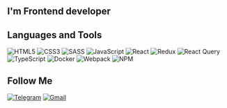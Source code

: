 ## I'm Frontend developer

## Languages and Tools

![HTML5](https://img.shields.io/badge/html5-%2320232a.svg?style=for-the-badge&logo=html5&logoColor=#CD5C5C)
![CSS3](https://img.shields.io/badge/css3-%2320232a.svg?style=for-the-badge&logo=css3&logoColor=#4682B4)
![SASS](https://img.shields.io/badge/SASS-%2320232a.svg?style=for-the-badge&logo=SASS&logoColor=#F08080)
![JavaScript](https://img.shields.io/badge/javascript-%2320232a.svg?style=for-the-badge&logo=javascript&logoColor=%23F7DF1E)
![React](https://img.shields.io/badge/react-%2320232a.svg?style=for-the-badge&logo=react&logoColor=%2361DAFB)
![Redux](https://img.shields.io/badge/redux-%2320232a.svg?style=for-the-badge&logo=redux&logoColor=#A52A2A)
![React Query](https://img.shields.io/badge/-React%20Query-%2320232a?style=for-the-badge&logo=react%20query&logoColor=%2361DAFB)
![TypeScript](https://img.shields.io/badge/typescript-%2320232a.svg?style=for-the-badge&logo=typescript&logoColor=#4682B4)
![Docker](https://img.shields.io/badge/docker-%2320232a.svg?style=for-the-badge&logo=docker&logoColor=#1E90FF)
![Webpack](https://img.shields.io/badge/webpack-%2320232a.svg?style=for-the-badge&logo=webpack&logoColor=#87CEFA)
![NPM](https://img.shields.io/badge/NPM-%2320232a?style=for-the-badge&logo=npm&logoColor=#A52A2A)

## Follow Me

[![Telegram](https://img.shields.io/badge/Telegram-%2320232a?style=for-the-badge&logo=telegram&logoColor=#00BFFF)](https://t.me/iron_5584)
[![Gmail](https://img.shields.io/badge/Gmail-%2320232a?style=for-the-badge&logo=gmail&logoColor=#FF6347)](sivozhelezov.v@gmail.com)
